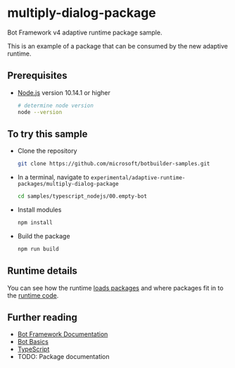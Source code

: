 # multiply-dialog-package

Bot Framework v4 adaptive runtime package sample.

This is an example of a package that can be consumed by the new adaptive runtime.

## Prerequisites

- [Node.js](https://nodejs.org) version 10.14.1 or higher

    ```bash
    # determine node version
    node --version
    ```

## To try this sample

- Clone the repository

    ```bash
    git clone https://github.com/microsoft/botbuilder-samples.git
    ```

- In a terminal, navigate to `experimental/adaptive-runtime-packages/multiply-dialog-package`

    ```bash
    cd samples/typescript_nodejs/00.empty-bot
    ```

- Install modules

    ```bash
    npm install
    ```

- Build the package

    ```bash
    npm run build
    ```

## Runtime details

You can see how the runtime [loads packages](https://github.com/microsoft/botbuilder-js/blob/main/libraries/botbuilder-dialogs-adaptive-runtime/src/index.ts#L309)
and where packages fit in to the [runtime code](https://github.com/microsoft/botbuilder-js/blob/main/libraries/botbuilder-dialogs-adaptive-runtime/src/index.ts).

## Further reading

- [Bot Framework Documentation](https://docs.botframework.com)
- [Bot Basics](https://docs.microsoft.com/azure/bot-service/bot-builder-basics?view=azure-bot-service-4.0)
- [TypeScript](https://www.typescriptlang.org)
- TODO: Package documentation
